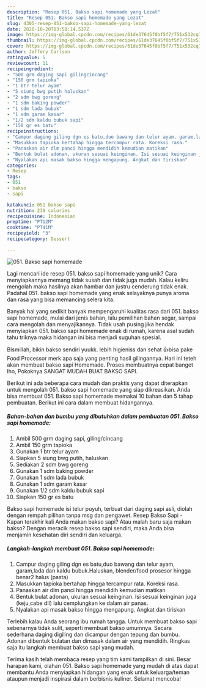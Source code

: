 ```yaml
---
description: "Resep 051. Bakso sapi homemade yang Lezat"
title: "Resep 051. Bakso sapi homemade yang Lezat"
slug: 4305-resep-051-bakso-sapi-homemade-yang-lezat
date: 2020-10-20T03:58:14.537Z
image: https://img-global.cpcdn.com/recipes/61de37645f0bf5f7/751x532cq70/051-bakso-sapi-homemade-foto-resep-utama.jpg
thumbnail: https://img-global.cpcdn.com/recipes/61de37645f0bf5f7/751x532cq70/051-bakso-sapi-homemade-foto-resep-utama.jpg
cover: https://img-global.cpcdn.com/recipes/61de37645f0bf5f7/751x532cq70/051-bakso-sapi-homemade-foto-resep-utama.jpg
author: Jeffery Carlson
ratingvalue: 5
reviewcount: 11
recipeingredient:
- "500 grm daging sapi gilingcincang"
- "150 grm tapioka"
- "1 btr telur ayam"
- "5 siung bwg putih haluskan"
- "2 sdm bwg goreng"
- "1 sdm baking powder"
- "1 sdm lada bubuk"
- "1 sdm garam kasar"
- "1/2 sdm kaldu bubuk sapi"
- "150 gr es batu"
recipeinstructions:
- "Campur daging giling dgn es batu,duo bawang dan telur ayam, garam,lada dan kaldu bubuk.Haluskan, blender/food prosesor hingga benar2 halus (pasta)"
- "Masukkan tapioka bertahap hingga tercampur rata. Koreksi rasa."
- "Panaskan air dlm panci hingga mendidih kemudian matikan"
- "Bentuk bulat adonan, ukuran sesuai keinginan. Isi sesuai keinginan juga (keju,cabe dll) lalu cemplungkan ke dalam air panas."
- "Nyalakan api masak bakso hingga mengapung. Angkat dan tiriskan"
categories:
- Resep
tags:
- 051
- bakso
- sapi

katakunci: 051 bakso sapi 
nutrition: 239 calories
recipecuisine: Indonesian
preptime: "PT12M"
cooktime: "PT41M"
recipeyield: "3"
recipecategory: Dessert

---
```



![051. Bakso sapi homemade](https://img-global.cpcdn.com/recipes/61de37645f0bf5f7/751x532cq70/051-bakso-sapi-homemade-foto-resep-utama.jpg)

Lagi mencari ide resep 051. bakso sapi homemade yang unik? Cara menyiapkannya memang tidak susah dan tidak juga mudah. Kalau keliru mengolah maka hasilnya akan hambar dan justru cenderung tidak enak. Padahal 051. bakso sapi homemade yang enak selayaknya punya aroma dan rasa yang bisa memancing selera kita.

Banyak hal yang sedikit banyak mempengaruhi kualitas rasa dari 051. bakso sapi homemade, mulai dari jenis bahan, lalu pemilihan bahan segar, sampai cara mengolah dan menyajikannya. Tidak usah pusing jika hendak menyiapkan 051. bakso sapi homemade enak di rumah, karena asal sudah tahu triknya maka hidangan ini bisa menjadi suguhan spesial.

Bismillah, bikin bakso sendiri yuukk. lebih higieniss dan sehat 👍bisa pake Food Processor merk apa saja yang penting hasil gilingannya. Hari ini teteh akan membuat bakso sapi Homemade. Proses membuatnya cepat banget lho, Pokoknya SANGAT MUDAH BUAT BAKSO SAPI.


Berikut ini ada beberapa cara mudah dan praktis yang dapat diterapkan untuk mengolah 051. bakso sapi homemade yang siap dikreasikan. Anda bisa membuat 051. Bakso sapi homemade memakai 10 bahan dan 5 tahap pembuatan. Berikut ini cara dalam membuat hidangannya.

<!--inarticleads1-->

##### Bahan-bahan dan bumbu yang dibutuhkan dalam pembuatan 051. Bakso sapi homemade:

1. Ambil 500 grm daging sapi, giling/cincang
1. Ambil 150 grm tapioka
1. Gunakan 1 btr telur ayam
1. Siapkan 5 siung bwg putih, haluskan
1. Sediakan 2 sdm bwg goreng
1. Gunakan 1 sdm baking powder
1. Gunakan 1 sdm lada bubuk
1. Gunakan 1 sdm garam kasar
1. Gunakan 1/2 sdm kaldu bubuk sapi
1. Siapkan 150 gr es batu


Bakso sapi homemade isi telur puyuh, terbuat dari daging sapi asli, diolah dengan rempah pilihan tanpa msg dan pengawet. Resep Bakso Sapi - Kapan terakhir kali Anda makan bakso sapi? Atau malah baru saja makan bakso? Dengan meracik resep bakso sapi sendiri, maka Anda bisa menjamin kesehatan diri sendiri dan keluarga. 

<!--inarticleads2-->

##### Langkah-langkah membuat 051. Bakso sapi homemade:

1. Campur daging giling dgn es batu,duo bawang dan telur ayam, garam,lada dan kaldu bubuk.Haluskan, blender/food prosesor hingga benar2 halus (pasta)
1. Masukkan tapioka bertahap hingga tercampur rata. Koreksi rasa.
1. Panaskan air dlm panci hingga mendidih kemudian matikan
1. Bentuk bulat adonan, ukuran sesuai keinginan. Isi sesuai keinginan juga (keju,cabe dll) lalu cemplungkan ke dalam air panas.
1. Nyalakan api masak bakso hingga mengapung. Angkat dan tiriskan


Terlebih kalau Anda seorang ibu rumah tangga. Untuk membuat bakso sapi sebenarnya tidak sulit, seperti membuat bakso umumnya. Secara sederhana daging digiling dan dicampur dengan tepung dan bumbu. Adonan dibentuk bulatan dan dimasak dalam air yang mendidih. Ringkas saja itu langkah membuat bakso sapi yang mudah. 

Terima kasih telah membaca resep yang tim kami tampilkan di sini. Besar harapan kami, olahan 051. Bakso sapi homemade yang mudah di atas dapat membantu Anda menyiapkan hidangan yang enak untuk keluarga/teman ataupun menjadi inspirasi dalam berbisnis kuliner. Selamat mencoba!
